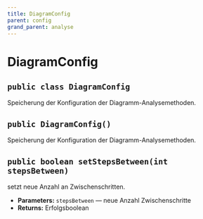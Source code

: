 ```yaml
---
title: DiagramConfig
parent: config
grand_parent: analyse
---
```


# DiagramConfig


## `public class DiagramConfig`

Speicherung der Konfiguration der Diagramm-Analysemethoden.

## `public DiagramConfig()`

Speicherung der Konfiguration der Diagramm-Analysemethoden.

## `public boolean setStepsBetween(int stepsBetween)`

setzt neue Anzahl an Zwischenschritten.

 * **Parameters:** `stepsBetween` — neue Anzahl Zwischenschritte
 * **Returns:** Erfolgsboolean
